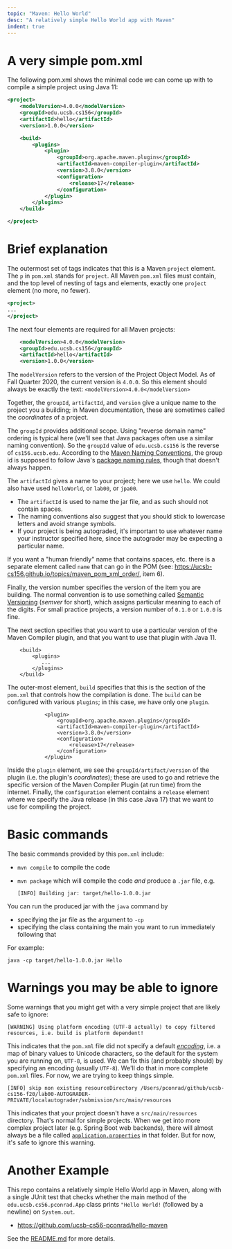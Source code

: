 ```yaml
---
topic: "Maven: Hello World"
desc: "A relatively simple Hello World app with Maven"
indent: true
---
```


# A very simple pom.xml

The following pom.xml shows the minimal code we can come up with to compile a simple project using Java 11:


```xml
<project>
    <modelVersion>4.0.0</modelVersion>
    <groupId>edu.ucsb.cs156</groupId>
    <artifactId>hello</artifactId>
    <version>1.0.0</version>

    <build>
        <plugins>
            <plugin>
                <groupId>org.apache.maven.plugins</groupId>
                <artifactId>maven-compiler-plugin</artifactId>
                <version>3.8.0</version>
                <configuration>
                    <release>17</release>
                </configuration>
            </plugin>
        </plugins>
    </build>

</project>
```

# Brief explanation

The outermost set of tags indicates that this is a Maven `project` element.  The `p` in `pom.xml` stands for `project`.  All Maven `pom.xml` files must contain, and the top level of nesting of tags and elements, exactly one `project` element (no more, no fewer).

```xml
<project>
...
</project>
```

The next four elements are required for all Maven projects:

```xml
    <modelVersion>4.0.0</modelVersion>
    <groupId>edu.ucsb.cs156</groupId>
    <artifactId>hello</artifactId>
    <version>1.0.0</version>
```

The `modelVersion` refers to the version of the Project Object Model.  As of Fall Quarter 2020, the current version is `4.0.0`.  So this element should always be exactly the text: `<modelVersion>4.0.0</modelVersion>`


Together, the `groupId`, `artifactId`, and `version` give a unique name to the project you a building; in Maven documentation, these are sometimes called the *coordinates* of a project.    

The `groupId` provides additional scope.  Using "reverse domain name" ordering is typical here (we'll see that Java packages often use a similar naming convention).    So the `groupId` value of `edu.ucsb.cs156` is the reverse of `cs156.ucsb.edu`.   According to the [Maven Naming Conventions](https://maven.apache.org/guides/mini/guide-naming-conventions.html), the group id is supposed to follow Java's [package naming rules](https://docs.oracle.com/javase/tutorial/java/package/namingpkgs.html), though that doesn't always happen.

The `artifactId` gives a name to your project; here we use `hello`.  We could also have used `helloWorld`, or `lab00`, or `jpa00`.   
* The `artifactId` is used to name the jar file, and as such should not contain spaces.  
* The naming conventions also suggest that you should stick to lowercase letters and avoid strange symbols.
* If your project is being autograded, it's important to use whatever name your instructor specified here, since the autograder may be expecting a particular name. 

If you want a "human friendly" name that contains spaces, etc. there is a separate element called `name` that can go in the POM (see: <https://ucsb-cs156.github.io/topics/maven_pom_xml_order/>, item 6).

Finally, the version number specifies the version of the item you are building.  The normal convention is to use something called [Semantic Versioning](https://ucsb-cs56.github.io/topics/semantic_versioning/) (*semver* for short), which assigns particular meaning to each of the digits.  For small practice projects, a version number of `0.1.0` or `1.0.0` is fine.

The next section specifies that you want to use a particular version of the Maven Compiler plugin, and that you want to use that plugin with Java 11.  

```
    <build>
        <plugins>
           ...
        </plugins>
    </build>
```

The outer-most element, `build` specifies that this is the section of the `pom.xml` that controls how the compilation is done.   The `build` can be configured with various `plugins`; in this case, we have only one `plugin`.    

```
            <plugin>
                <groupId>org.apache.maven.plugins</groupId>
                <artifactId>maven-compiler-plugin</artifactId>
                <version>3.8.0</version>
                <configuration>
                    <release>17</release>
                </configuration>
            </plugin>
```

Inside the `plugin` element, we see the `groupId/artifact/version` of the plugin (i.e. the plugin's *coordinates*); these are used to go and retrieve the specific version of the Maven Compiler Plugin (at run time) from the internet.  Finally, the `configuration` element contains a `release` element where we specify the Java release (in this case Java 17) that we want to use for compiling the project.

# Basic commands

The basic commands provided by this `pom.xml` include:

* `mvn compile` to compile the code
* `mvn package` which will compile the code *and* produce a `.jar` file, e.g.

   ```
   [INFO] Building jar: target/hello-1.0.0.jar
   ```
You can run the produced jar with the `java` command by
* specifying the jar file as the argument to `-cp` 
* specifying the class containing the main you want to run immediately following that

For example:

```
java -cp target/hello-1.0.0.jar Hello
```


# Warnings you may be able to ignore

Some warnings that you might get with a very simple project that are likely safe to ignore:

```
[WARNING] Using platform encoding (UTF-8 actually) to copy filtered resources, i.e. build is platform dependent!
```

This indicates that the `pom.xml` file did not specify a default [*encoding*](https://www.w3.org/International/questions/qa-what-is-encoding), i.e. a map of binary values to Unicode characters, so the default for the system you are running on, `UTF-8`, is used.  We can fix this (and probably should) by specifying an encoding (usually `UTF-8`).  We'll do that in more complete `pom.xml` files.  For now, we are trying to keep things simple.


```
[INFO] skip non existing resourceDirectory /Users/pconrad/github/ucsb-cs156-f20/lab00-AUTOGRADER-PRIVATE/localautograder/submission/src/main/resources
```

This indicates that your project doesn't have a `src/main/resources` directory.  That's normal for simple projects.  When we get into more complex project later (e.g. Spring Boot web backends), there will almost always be a file called [`application.properties`](https://www.tutorialspoint.com/spring_boot/spring_boot_application_properties.htm) in that folder.   But for now, it's safe to ignore this warning.


# Another Example

This repo contains a relatively simple Hello World app in Maven, along with a single JUnit test that checks whether
the main method of the `edu.ucsb.cs56.pconrad.App` class prints `"Hello World!` (followed by a newline) on `System.out`.

* <https://github.com/ucsb-cs56-pconrad/hello-maven>

See the [README.md](https://github.com/ucsb-cs56-pconrad/hello-maven/blob/master/README.md) for more details.




